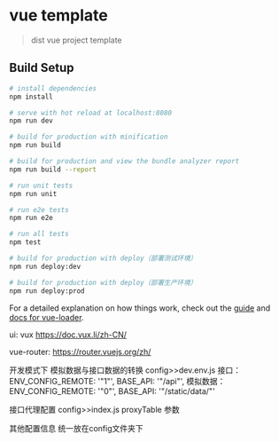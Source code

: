 # vue template

> dist vue project template

## Build Setup

``` bash
# install dependencies
npm install

# serve with hot reload at localhost:8080
npm run dev

# build for production with minification
npm run build

# build for production and view the bundle analyzer report
npm run build --report

# run unit tests
npm run unit

# run e2e tests
npm run e2e

# run all tests
npm test

# build for production with deploy（部署测试环境）
npm run deploy:dev

# build for production with deploy（部署生产环境）
npm run deploy:prod
```

For a detailed explanation on how things work, check out the [guide](http://vuejs-templates.github.io/webpack/) and [docs for vue-loader](http://vuejs.github.io/vue-loader).


ui: vux
https://doc.vux.li/zh-CN/

vue-router:
https://router.vuejs.org/zh/


开发模式下  模拟数据与接口数据的转换
config>>dev.env.js
接口： ENV_CONFIG_REMOTE: '"1"', BASE_API: '"/api"',
模拟数据： ENV_CONFIG_REMOTE: '"0"', BASE_API: '"/static/data/"'

接口代理配置
config>>index.js  proxyTable 参数

其他配置信息 统一放在config文件夹下

